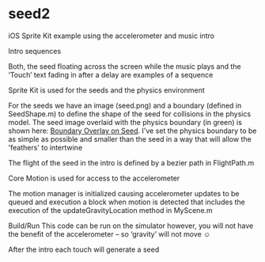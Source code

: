 seed2
=====

iOS Sprite Kit example using the accelerometer and music intro

Intro sequences

Both, the seed floating across the screen while the music plays and the ‘Touch’ text fading in after a delay are examples of a sequence

Sprite Kit is used for the seeds and the physics environment

For the seeds we have an image (seed.png) and a boundary (defined in SeedShape.m) to define the shape of the seed for collisions in the physics model.  The seed image overlaid with the physics boundary (in green) is shown here: [Boundary Overlay on Seed](https://github.com/scussen/seed2/blob/master/Seed/SeedCompositeOverlay.png).  I've set the physics boundary to be as simple as possible and smaller than the seed in a way that will allow the 'feathers' to intertwine

The flight of the seed in the intro is defined by a bezier path in FlightPath.m

Core Motion is used for access to the accelerometer

The motion manager is initialized causing accelerometer updates to be queued and execution a block when motion is detected that includes the execution of the updateGravityLocation method in MyScene.m

Build/Run
This code can be run on the simulator however, you will not have the benefit of the accelerometer – so ‘gravity’ will not move ☺

After the intro each touch will generate a seed

